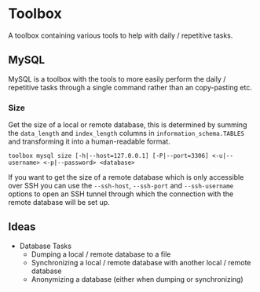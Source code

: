 # Toolbox
A toolbox containing various tools to help with daily / repetitive tasks.

## MySQL
MySQL is a toolbox with the tools to more easily perform the daily / repetitive tasks through a single command rather than an copy-pasting etc.

### Size
Get the size of a local or remote database, this is determined by summing the `data_length` and `index_length` columns in `information_schema.TABLES` and transforming it into a human-readable format.

`toolbox mysql size [-h|--host=127.0.0.1] [-P|--port=3306] <-u|--username> <-p|--password> <database>`

If you want to get the size of a remote database which is only accessible over SSH you can use the `--ssh-host`, `--ssh-port` and `--ssh-username` options to open an SSH tunnel through which the connection with the remote database will be set up.

## Ideas
- Database Tasks
  - Dumping a local / remote database to a file
  - Synchronizing a local / remote database with another local / remote database
  - Anonymizing a database (either when dumping or synchronizing)